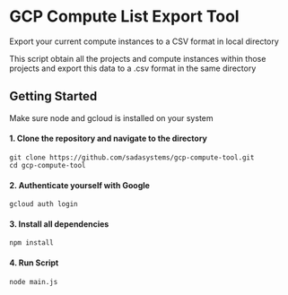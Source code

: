 # GCP Compute List Export Tool
Export your current compute instances to a CSV format in local directory

This script obtain all the projects and compute instances within those projects and export this data to a .csv format in the same directory 

## Getting Started
Make sure node and gcloud is installed on your system
#### 1. Clone the repository and navigate to the directory
```shell
git clone https://github.com/sadasystems/gcp-compute-tool.git
cd gcp-compute-tool
```
#### 2. Authenticate yourself with Google
```
gcloud auth login
```

#### 3. Install all dependencies 
```shell
npm install
```

#### 4. Run Script
```shell
node main.js
```
